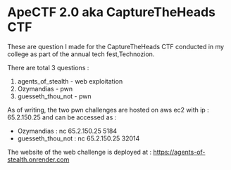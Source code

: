 # ApeCTF 2.0 aka CaptureTheHeads CTF

These are question I made for the CaptureTheHeads CTF conducted in my college as part of the annual tech fest,Technozion.

There are total 3 questions : 
1. agents_of_stealth - web exploitation
2. Ozymandias - pwn
3. guesseth_thou_not - pwn


As of writing, the two pwn challenges are hosted on aws ec2 with ip : 65.2.150.25 and can be accessed as : 
- Ozymandias : nc 65.2.150.25 5184
- guesseth_thou_not : nc 65.2.150.25 32014

The website of the web challenge is deployed at : https://agents-of-stealth.onrender.com